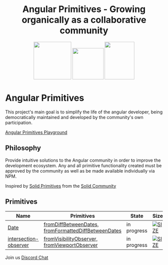 <h1 align="center">Angular Primitives - Growing organically as a collaborative community</h1>

<p align="center">
  <img src="https://github.com/angular/angular/blob/main/aio/src/assets/images/logos/angular/angular.png?raw=true" width="120px" height="120px">
  <img src="https://upload.wikimedia.org/wikipedia/commons/thumb/9/9e/Plus_symbol.svg/500px-Plus_symbol.svg.png" width="100px" height="100px">
  <img src="https://www.svgrepo.com/download/139/traffic-light.svg" width="95px" height="120px">
</p>

# Angular Primitives
This project's main goal is to simplify the life of the angular developer, being democratically maintained and developed by the community's own participation.

[Angular Primitives Playground](https://angular-primitives.github.io/angular-primitives-demos/)


## Philosophy

Provide intuitive solutions to the Angular community in order to improve the development ecosystem. Any and all primitive functionality created must be approved by the community as well as be made available individually via NPM.

Inspired by [Solid Primitives](https://github.com/solidjs-community/solid-primitives) from the [Solid Community](https://github.com/solidjs-community)

## Primitives
| Name                                                                                                                              | Primitives                                                                                                                             |State| Size                                                                                                                                                                                                   | NPM                                                                                                                                                                                      |
|-----------------------------------------------------------------------------------------------------------------------------------|----------------------------------------------------------------------------------------------------------------------------------------|------|--------------------------------------------------------------------------------------------------------------------------------------------------------------------------------------------------------|------------------------------------------------------------------------------------------------------------------------------------------------------------------------------------------|
| [Date](https://github.com/angular-primitives/angular-primitives/tree/main/projects/date#readme)                           | [fromDiffBetweenDates, fromFormattedDiffBetweenDates](https://github.com/angular-primitives/angular-primitives/tree/main/projects/date/index.ts)                    |in progress| [![SIZE](https://img.shields.io/bundlephobia/minzip/@angular-primitives/date?style=for-the-badge&label=)](https://bundlephobia.com/package/@angular-primitives/date)                                   | [![VERSION](https://img.shields.io/npm/v/@angular-primitives/date?style=for-the-badge&label=)](https://www.npmjs.com/package/@angular-primitives/date)                  |
| [intersection-observer](https://github.com/angular-primitives/angular-primitives/tree/main/projects/intersection-observer#readme) | [fromVisibilityObserver, fromViewportObserver](https://github.com/angular-primitives/angular-primitives/tree/main/projects/intersection-observer/index.ts) |in progress| [![SIZE](https://img.shields.io/bundlephobia/minzip/@angular-primitives/intersection-observer?style=for-the-badge&label=)](https://bundlephobia.com/package/@angular-primitives/intersection-observer) | [![VERSION](https://img.shields.io/npm/v/@angular-primitives/intersection-observer?style=for-the-badge&label=)](https://www.npmjs.com/package/@angular-primitives/intersection-observer) |

Join us [Discord Chat](https://discord.gg/4rdrQeJJ)
